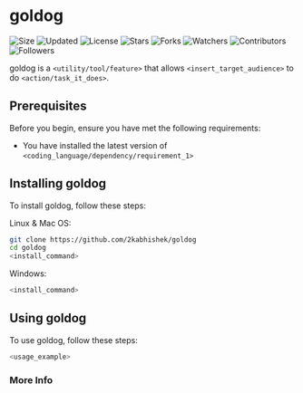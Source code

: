 # goldog

![Size](https://img.shields.io/github/repo-size/2kabhishek/goldog?style=plastic&color=green&label=Size)
![Updated](https://img.shields.io/github/last-commit/2kabhishek/goldog?style=plastic&color=red&label=Updated)
![License](https://img.shields.io/github/license/2kabhishek/goldog?style=plastic&color=lightgrey&label=License)
![Stars](https://img.shields.io/github/stars/2kabhishek/goldog?style=plastic&color=ffd500&label=Stars)
![Forks](https://img.shields.io/github/forks/2kabhishek/goldog?style=plastic&color=brightgreen&label=Forks)
![Watchers](https://img.shields.io/github/watchers/2kabhishek/goldog?style=plastic&color=orange&label=Watchers)
![Contributors](https://img.shields.io/github/contributors/2kabhishek/goldog?style=plastic&color=ff69b4&label=Contributors)
![Followers](https://img.shields.io/github/followers/2kabhishek?style=plastic&color=blue&label=Followers)

goldog is a `<utility/tool/feature>` that allows `<insert_target_audience>` to do `<action/task_it_does>`.

## Prerequisites

Before you begin, ensure you have met the following requirements:

* You have installed the latest version of `<coding_language/dependency/requirement_1>`

## Installing goldog

To install goldog, follow these steps:

Linux & Mac OS:

```bash
git clone https://github.com/2kabhishek/goldog
cd goldog
<install_command>
```

Windows:

```bash
<install_command>
```

## Using goldog

To use goldog, follow these steps:

```bash
<usage_example>
```
### More Info

